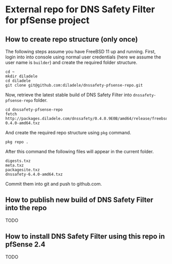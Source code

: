 # External repo for DNS Safety Filter for pfSense project

## How to create repo structure (only once)

The following steps assume you have FreeBSD 11 up and running. First, login into into console using normal user credentials (here we assume the user name is `builder`) and create the required folder structure.

	cd ~
    mkdir diladele
    cd diladele
    git clone git@github.com:diladele/dnssafety-pfsense-repo.git    

Now, retrieve the latest stable build of DNS Safety Filter into `dnssafety-pfsense-repo` folder.

    cd dnssafety-pfsense-repo
    fetch http://packages.diladele.com/dnssafety/0.4.0.9E0B/amd64/release/freebsd11/dnssafety-0.4.0-amd64.txz

And create the required repo structure using `pkg` command.

	pkg repo .

After this command the following files will appear in the current folder.

    digests.txz
    meta.txz
    packagesite.txz
    dnssafety-6.4.0-amd64.txz

Commit them into git and push to github.com.

## How to publish new build of DNS Safety Filter into the repo

TODO

## How to install DNS Safety Filter using this repo in pfSense 2.4

TODO




